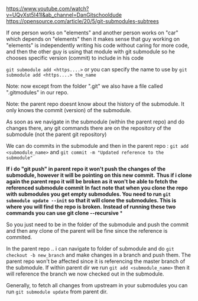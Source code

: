 https://www.youtube.com/watch?v=UQvXst5I41I&ab_channel=DanGitschooldude
https://opensource.com/article/20/5/git-submodules-subtrees


If one person works on "elements" and another person works on "car" which depends on "elements" then it makes sense that guy working on "elements" is independently writing his code without caring for more code, and then the other guy is using that module with git submodule
so he chooses specific version (commit) to include in his code

```git submodule add <https....>```
or you can specify the name to use by 
```git submodule add <https....> the_name```

Note: now except from the folder ".git" we also have a file called ".gitmodules" in our repo.

Note: the parent repo doesnt know about the history of the submodule. It only knows the commit (version) of the submodule.

As soon as we navigate in the submodule (within the parent repo) and do changes there, any git commands there are on the repository of the submodule (not the parent git repository)

We can do commits in the submodule and then in the parent repo : ```git add <submodule_name>``` and ```git commit -m "Updated reference to the submodule"```

**If i do "git push" in parent repo it won't push the changes of the submodule, however it will be pointing on this new commit.** 
**Thus if i clone again the parent repo it will be broken as it won't be able to fetch the referenced submodule commit**
**In fact note that when you clone the repo with submodules you get empty submodules. You need to run ```git submodule update --init``` so that it will clone the submodules. This is where you will find the repo is broken.**
**Instead of running these two commands you can use git clone --recursive <repo>***

So you just need to be in the folder of the submodule and push the commit and then any clone of the parent will be fine since the reference is commited.


In the parent repo .. i can navigate to folder of submodule and do ```git checkout -b new_branch``` and make changes in a branch and push them. The parent repo won't be affected since it is referencing the master branch of the submodule. If within parent dir we run ```git add <submodule_name>``` then it will reference the branch we now checked out in the submodule.


Generally, to fetch all changes from upstream in your submodules you can run ```git submodule update``` from parent dir.


